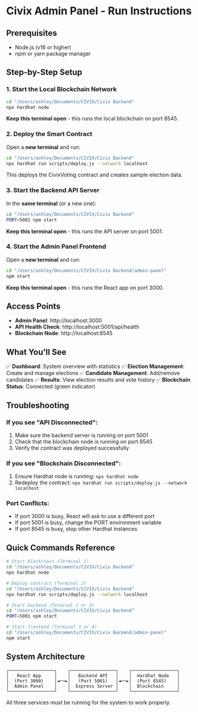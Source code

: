 # Civix Admin Panel - Run Instructions

## Prerequisites
- Node.js (v16 or higher)
- npm or yarn package manager

## Step-by-Step Setup

### 1. Start the Local Blockchain Network
```bash
cd "/Users/ashley/Documents/CIVIX/Civix Backend"
npx hardhat node
```
**Keep this terminal open** - this runs the local blockchain on port 8545.

### 2. Deploy the Smart Contract
Open a **new terminal** and run:
```bash
cd "/Users/ashley/Documents/CIVIX/Civix Backend"
npx hardhat run scripts/deploy.js --network localhost
```
This deploys the CivixVoting contract and creates sample election data.

### 3. Start the Backend API Server
In the **same terminal** (or a new one):
```bash
cd "/Users/ashley/Documents/CIVIX/Civix Backend"
PORT=5001 npm start
```
**Keep this terminal open** - this runs the API server on port 5001.

### 4. Start the Admin Panel Frontend
Open a **new terminal** and run:
```bash
cd "/Users/ashley/Documents/CIVIX/Civix Backend/admin-panel"
npm start
```
**Keep this terminal open** - this runs the React app on port 3000.

## Access Points

- **Admin Panel**: http://localhost:3000
- **API Health Check**: http://localhost:5001/api/health
- **Blockchain Node**: http://localhost:8545

## What You'll See

✅ **Dashboard**: System overview with statistics
✅ **Election Management**: Create and manage elections
✅ **Candidate Management**: Add/remove candidates
✅ **Results**: View election results and vote history
✅ **Blockchain Status**: Connected (green indicator)

## Troubleshooting

### If you see "API Disconnected":
1. Make sure the backend server is running on port 5001
2. Check that the blockchain node is running on port 8545
3. Verify the contract was deployed successfully

### If you see "Blockchain Disconnected":
1. Ensure Hardhat node is running: `npx hardhat node`
2. Redeploy the contract: `npx hardhat run scripts/deploy.js --network localhost`

### Port Conflicts:
- If port 3000 is busy, React will ask to use a different port
- If port 5001 is busy, change the PORT environment variable
- If port 8545 is busy, stop other Hardhat instances

## Quick Commands Reference

```bash
# Start blockchain (Terminal 1)
cd "/Users/ashley/Documents/CIVIX/Civix Backend"
npx hardhat node

# Deploy contract (Terminal 2)
cd "/Users/ashley/Documents/CIVIX/Civix Backend"
npx hardhat run scripts/deploy.js --network localhost

# Start backend (Terminal 2 or 3)
cd "/Users/ashley/Documents/CIVIX/Civix Backend"
PORT=5001 npm start

# Start frontend (Terminal 3 or 4)
cd "/Users/ashley/Documents/CIVIX/Civix Backend/admin-panel"
npm start
```

## System Architecture

```
┌─────────────────┐    ┌─────────────────┐    ┌─────────────────┐
│   React App     │    │   Backend API   │    │  Hardhat Node   │
│  (Port 3000)    │◄──►│   (Port 5001)   │◄──►│  (Port 8545)    │
│  Admin Panel    │    │  Express Server │    │  Blockchain     │
└─────────────────┘    └─────────────────┘    └─────────────────┘
```

All three services must be running for the system to work properly.
